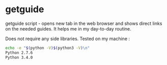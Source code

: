 getguide
========



getguide script - opens new tab in the web browser
and shows direct links on the needed guides. It helps me in my day-to-day routine. 

Does not require any side libraries. Tested on my machine :<br>
```bash
echo -e "$(python -V)$(python3 -V)\n"
Python 2.7.6
Python 3.4.0
```
